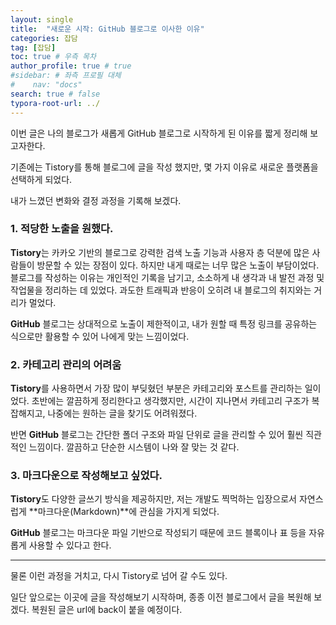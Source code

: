 ```yaml
---
layout: single
title:  "새로운 시작: GitHub 블로그로 이사한 이유"
categories: 잡담
tag: [잡담]
toc: true # 우측 목차
author_profile: true # true
#sidebar: # 좌측 프로필 대체
#    nav: "docs"
search: true # false
typora-root-url: ../
---
```


이번 글은 나의 블로그가 새롭게 GitHub 블로그로 시작하게 된 이유를 짧게 정리해 보고자한다. 

기존에는 Tistory를 통해 블로그에 글을 작성 했지만, 몇 가지 이유로 새로운 플랫폼을 선택하게 되었다.

내가 느꼈던 변화와 결정 과정을 기록해 보겠다.



### 1. 적당한 노출을 원했다.

**Tistory**는 카카오 기반의 블로그로 강력한 검색 노출 기능과 사용자 층 덕분에 많은 사람들이 방문할 수 있는 장점이 있다. 하지만 내게 때로는 너무 많은 노출이 부담이었다. 블로그를 작성하는 이유는 개인적인 기록을 남기고, 소소하게 내 생각과 내 발전 과정 및 작업물을 정리하는 데 있었다. 과도한 트래픽과 반응이 오히려 내 블로그의 취지와는 거리가 멀었다.

**GitHub** 블로그는 상대적으로 노출이 제한적이고, 내가 원할 때 특정 링크를 공유하는 식으로만 활용할 수 있어 나에게 맞는 느낌이었다.



### 2. 카테고리 관리의 어려움

**Tistory**를 사용하면서 가장 많이 부딪혔던 부분은 카테고리와 포스트를 관리하는 일이었다. 
초반에는 깔끔하게 정리한다고 생각했지만, 시간이 지나면서 카테고리 구조가 복잡해지고, 
나중에는 원하는 글을 찾기도 어려워졌다.

반면 **GitHub** 블로그는 간단한 폴더 구조와 파일 단위로 글을 관리할 수 있어 훨씬 직관적인 느낌이다. 
깔끔하고 단순한 시스템이 나와 잘 맞는 것 같다.



### 3. 마크다운으로 작성해보고 싶었다.

**Tistory**도 다양한 글쓰기 방식을 제공하지만, 저는 개발도 찍먹하는 입장으로서 자연스럽게 **마크다운(Markdown)**에 관심을 가지게 되었다. 

**GitHub** 블로그는 마크다운 파일 기반으로 작성되기 때문에 코드 블록이나 표 등을 자유롭게 사용할 수 있다고 한다. 



------

물론 이런 과정을 거치고, 다시 Tistory로 넘어 갈 수도 있다.

일단 앞으로는 이곳에 글을 작성해보기 시작하며, 종종 이전 블로그에서 글을 복원해 보겠다.
복원된 글은 url에 back이 붙을 예정이다.

